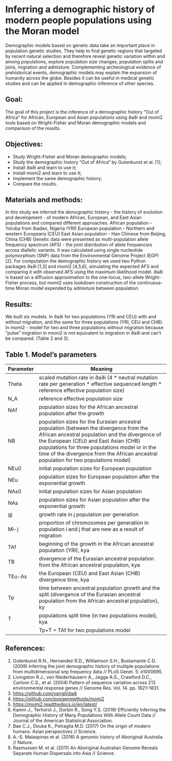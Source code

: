 # Inferring a demographic history of modern people populations using the Moran model

Demographic models based on genetic data take an important place in population genetic studies. They help to find
genetic regions that targeted by recent natural selection and therefore reveal genetic variation within and among
populations, explore population size changes, population splits and joins, migration and admixture. Complementing
archeological evidence of prehistorical events, demographic models may explain the expansion of humanity across the
globe. Besides it can be useful in medical genetic studies and can be applied in demographic inference of other species.

## Goal:
The goal of this project is the inference of a demographic history “Out of Africa” for African, European and Asian
populations using ∂a∂i and momi2 tools based on Wright-Fisher and Moran demographic models and comparison of the
results.

## Objectives:
- Study Wright-Fisher and Moran demographic models;
- Study the demographic history “Out of Africa” by Gutenkunst et al. [1];
- Install ∂a∂i  and learn to use it;
- Install momi2 and learn to use it;
- Implement the same demographic history;
- Compare the results.

## Materials and methods:
In this study we inferred the demographic history - the history of evolution and development - of modern African,
European, and East Asian populations and compared different approaches.
African population - Yoruba from Ibadan, Nigeria (YRI)
European population - Northern and western Europeans (CEU)
East Asian population - Han Chinese from Beijing, China (CHB)
Genetic data were presented as multi-population allele frequency spectrum (AFS) - the joint distribution of allele
frequencies across diallelic variants. It was calculated using single nucleotide polymorphism (SNP) data from the
Environmental Genome Project (EGP) [2].
For computation the demographic history we used two Python packages ∂a∂i [1,3] and momi2 [4,5,6], simulating the
expected AFS and comparing it with observed AFS using the maximum likelihood model. ∂a∂i is based on a diffusion
approximation to the one-locus, two-allele Wright-Fisher process, but momi2 uses lookdown construction of the
continuous-time Moran model expended by admixture between population.

## Results:
We built six models. In ∂a∂i for two populations (YRI and CEU) with and without migration, and the same for three populations (YRI, CEU and CHB). In momi2 - model for two and three populations without migration because “pulse” migration in momi2 is not equivalent to migration in ∂a∂i and can’t be compared. (Table 2 and 3).


<h2>
Table 1. Model’s parameters
</h2>

| Parameter | Meaning                                                                                                                                                                                                                                                                                                                      |
|-----------|------------------------------------------------------------------------------------------------------------------------------------------------------------------------------------------------------------------------------------------------------------------------------------------------------------------------------|
| Theta     | scaled mutation rate in ∂a∂i (4 * neutral mutation rate per generation * effective sequenced length * reference effective population size)                                                                                                                                                                                         |
| N_A       | reference effective population size                                                                                                                                                                                                                                                                                          |
| NAf       | population sizes for the African ancestral population after the growth                                                                                                                                                                                                                                                       |
| NB        | population sizes for the Eurasian ancestral population (between the divergence from the African ancestral population and the divergence of the European (CEU) and East Asian (CHB) populations for three populations model or in the time of the divergence from the African ancestral population for two populations model) |
| NEu0      | initial population sizes for European population                                                                                                                                                                                                                                                                             |
| NEu       | population sizes for European population after the exponential growth                                                                                                                                                                                                                                                        |
| NAs0      | initial population sizes for Asian population                                                                                                                                                                                                                                                                                |
| NAs       | population sizes for Asian population after the exponential growth                                                                                                                                                                                                                                                           |
| gj        | growth rate in j population per generation                                                                                                                                                                                                                                                                                   |
| Mi-j      | proportion of chromosomes per generation in population i and j that are new as a result of migration                                                                                                                                                                                                                         |
| TAf       | beginning of the growth in the African ancestral population (YRI), kya                                                                                                                                                                                                                                                       |
| TB        | divergence of the Eurasian ancestral population from the African ancestral population, kya                                                                                                                                                                                                                                   |
| TEu-As    | the European (CEU) and East Asian (CHB) divergence time, kya                                                                                                                                                                                                                                                                 |
| Tp        | time between ancestral population growth and the split (divergence of the Eurasian ancestral population from the African ancestral population), ky                                                                                                                                                                           |
| T         | populations split time (in two populations model), kya                                                                                                                                                                                                                                                                       |
|           | Tp+T = TAf for two populations model                                                                                                                                                                                                                                                                                         |


## References:
1. Gutenkunst R.N., Hernandez R.D., Williamson S.H., Bustamante C.D. (2009) Inferring the joint demographic history of multiple populations from multidimensional snp frequency data // PLoS Genet. 5: e1000695.
2. Livingston R.J., von Niederhausern A., Jegga A.G., Crawford D.C., Carlson C.S., et al. (2004) Pattern of sequence variation across 213 environmental response genes // Genome Res. Vol. 14. pp. 1821–1831.
3. https://github.com/yangjl/dadi
4. https://github.com/popgenmethods/momi2
5. https://momi2.readthedocs.io/en/latest/
6. Kamm J., Terhorst J., Durbin R., Song Y.S. (2019) Efficiently Inferring the Demographic History of Many Populations With Allele Count Data // Journal of the American Statistical Association.
7.  Bae C.J., Douka K., Petraglia M.D. (2017) On the origin of modern humans: Asian perspectives // Science.
8. A.-S. Malaspinas et al. (2016) A genomic history of Aboriginal Australia // Nature.
9. Rasmussen M. et al. (2011) An Aboriginal Australian Genome Reveals Separate Human Dispersals into Asia // Science.
